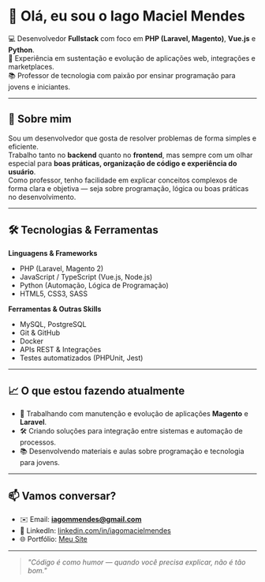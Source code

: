 # 👋 Olá, eu sou o Iago Maciel Mendes

💻 Desenvolvedor **Fullstack** com foco em **PHP (Laravel, Magento)**, **Vue.js** e **Python**.  
🎯 Experiência em sustentação e evolução de aplicações web, integrações e marketplaces.  
📚 Professor de tecnologia com paixão por ensinar programação para jovens e iniciantes.  

---

## 🚀 Sobre mim

Sou um desenvolvedor que gosta de resolver problemas de forma simples e eficiente.  
Trabalho tanto no **backend** quanto no **frontend**, mas sempre com um olhar especial para **boas práticas, organização de código e experiência do usuário**.  
Como professor, tenho facilidade em explicar conceitos complexos de forma clara e objetiva — seja sobre programação, lógica ou boas práticas no desenvolvimento.

---

## 🛠️ Tecnologias & Ferramentas

**Linguagens & Frameworks**
- PHP (Laravel, Magento 2)
- JavaScript / TypeScript (Vue.js, Node.js)
- Python (Automação, Lógica de Programação)
- HTML5, CSS3, SASS

**Ferramentas & Outras Skills**
- MySQL, PostgreSQL
- Git & GitHub
- Docker
- APIs REST & Integrações
- Testes automatizados (PHPUnit, Jest)

---

## 📈 O que estou fazendo atualmente

- 💼 Trabalhando com manutenção e evolução de aplicações **Magento** e **Laravel**.  
- 🛠️ Criando soluções para integração entre sistemas e automação de processos.  
- 📚 Desenvolvendo materiais e aulas sobre programação e tecnologia para jovens.  

---

## 📫 Vamos conversar?

- ✉️ Email: **iagommendes@gmail.com**
- 💼 LinkedIn: [linkedin.com/in/iagomacielmendes](https://linkedin.com/in/iagomacielmendes)
- 🌐 Portfólio: [Meu Site](https://iagos-portfolio.webflow.io/)

---

> _"Código é como humor — quando você precisa explicar, não é tão bom."_  

